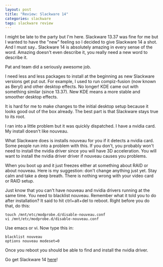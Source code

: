 ```yaml
---
layout: post
title: "Review: Slackware 14"
categories: slackware
tags: slackware review
---
```


I might be late to the party but I'm here. Slackware 13.37 was fine for me but I wanted to have the "new" feeling so I decided to give Slackware 14 a shot. And I must say.. Slackware 14 is absolutely amazing in every sense of the word. Amazing doesn't even describe it, you really need a new word to describe it.

Pat and team did a seriously awesome job.

I need less and less packages to install at the beginning as new Slackware versions get put out. For example, I used to run compiz-fusion (now known as Beryl) and other desktop effects. No longer! KDE came out with something similar (since 13.37). New KDE means a more stable and smoother desktop effects.

It is hard for me to make changes to the initial desktop setup because it looks good out of the box already. The best part is that Slackware stays true to its root.

I ran into a little problem but it was quickly dispatched. I have a nvidia card. My install doesn't like nouveau.

What Slackware does is installs nouveau for you if it detects a nvidia card. Some people run into a problem with this. If you don't, you probably won't need to install the nvidia driver since you will have 3D acceleration. You will want to install the nvidia driver driver if nouveau causes you problems.

When you boot up and it just freezes either at something about RAID or about nouveau. Here is my suggestion: don't change anything just yet. Stay calm and take a deep breath. There is nothing wrong with your video card or RAID setup.

Just know that you can't have nouveau and nvidia drivers running at the same time. You need to blacklist nouveau. Remember what it told you to do after installation? It said to hit ctrl+alt+del to reboot. Right before you do that, do this:

```
touch /mnt/etc/modprobe.d/disable-nouveau.conf
vi /mnt/etc/modprobe.d/disable-nouveau.conf
```

Use emacs or vi. Now type this in:

```
blacklist nouveau
options nouveau modeset=0
```

Once you reboot you should be able to find and install the nvidia driver.

Go get Slackware 14 <a href="http://store.slackware.com">here</a>!
